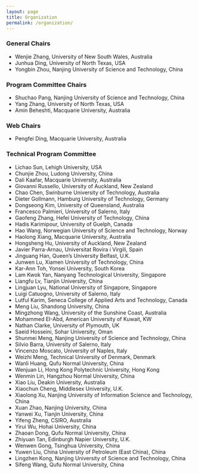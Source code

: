 ```yaml
---
layout: page
title: Organization 
permalink: /organization/
---
```

### **General Chairs**
- Wenjie Zhang, University of New South Wales, Australia
- Junhua Ding, University of North Texas, USA
- Yongbin Zhou, Nanjing University of Science and Technology, China

### **Program Committee Chairs**
- Shuchao Pang, Nanjing University of Science and Technology, China
- Yang Zhang, University of North Texas, USA
- Amin Beheshti, Macquarie University, Australia

<!-- ### **General Chairs**
- Amin Beheshti, Macquarie University, Australia
- Victor S. Sheng, Texas Tech University, USA  
- Guanfeng Liu, Macquarie University, Australia



### **Program Committee Chairs**
- Jilin Hu, Aalborg University, Denmark
- Xuyun Zhang, Macquarie University, Australia
- Lianyong Qi, China University of Petroleum, China

### **Publicity Chairs**
- Hongsheng Hu, University of Auckland, New Zealand
- Adnan Mahmood, Macquarie University, Australia -->

### **Web Chairs**
- Pengfei Ding, Macquarie University, Australia

<!-- |<font size=5>**General Chairs**</font> <div style="width:180px"> | <div style="width:180px">  |<div style="width:180px">|
|-------------------|-------------------|--------------|
|<img align="center" src="../figures/amin.jpg" height="200"/> |<img align="center" src="../figures/sheng.jpg" height="200"/>|<img align="center" src="../figures/guanfeng.jpg" height="200"/>| 
|**Amin Beheshti** <br>*Professor*<br>*Macquarie University*  |**Victor S. Sheng** <br>*Associate professor*<br>*Texas Tech University* |**Guanfeng Liu** <br>*Senior Lecturer*<br>*Macquarie University* |   


|<font size=5>**Program** <br> **Committee Chairs**</font> <div style="width:180px"> | <div style="width:180px">  |<div style="width:180px">|
|-------------------|-------------------|--------------|
|<img align="center" src="../figures/hu.jpg" height="200"/> |<img align="center" src="../figures/xuyun.jpg" height="200"/>|<img align="center" src="../figures/lianyong.jpg" height="200"/>  | 
|**Jilin Hu** <br>*Associate professor*<br>*Aalborg University*|**Xuyun Zhang**<br>*Senior Lecturer*<br>*Macquarie University*|**Lianyong Qi**<br> *Professor*<br>*China University of Petroleum* |   



|<font size=5>**Publicity Chairs**</font> <div style="width:180px"> | <div style="width:180px">  |<div style="width:180px">|
|-------------------|-------------------|--------------|
|<img align="center" src="../figures/hongsheng.jpg" height="200"/>|<img align="center" src="../figures/adnan.jpg" height="200"/>| | 
|**Hongsheng Hu**<br>*Data61, CSIRO*<br>*University of Auckland* |**Adnan Mahmood**<br>*Macquarie University*||   


|<font size=5>**Web Chairs**</font> <div style="width:180px"> | <div style="width:180px">  |<div style="width:180px">|
|-------------------|-------------------|--------------|
|<img align="center" src="../figures/pengfei.jpg" height="200"/> || | 
|**Pengfei Ding**<br>*Macquarie University* |||    -->


### **Technical Program Committee**
- Lichao Sun, Lehigh University, USA
- Chunjie Zhou, Ludong University, China
- Dali Kaafar, Macquarie University, Australia
- Giovanni Russello, University of Auckland, New Zealand
- Chao Chen, Swinburne University of Technology, Australia
- Dieter Gollmann, Hamburg University of Technology, Germany
- Dongseong Kim, University of Queensland, Australia
- Francesco Palmieri, University of Salerno, Italy
- Gaofeng Zhang, Hefei University of Technology, China
- Hadis Karimipour, University of Guelph, Canada
- Hao Wang, Norwegian University of Science and Technology, Norway
- Haolong Xiang, Macquarie University, Australia
- Hongsheng Hu, University of Auckland, New Zealand
- Javier Parra-Arnau, Universitat Rovira i Virgili, Spain
- Jinguang Han, Queen’s University Belfast, U.K.
- Junwen Lu, Xiamen University of Technology, China
- Kar-Ann Toh, Yonsei University, South Korea
- Lam Kwok Yan, Nanyang Technological University, Singapore
- Liangfu Lv, Tianjin University, China
- Lingjuan Lyu, National University of Singapore, Singapore
- Luigi Catuogno, University of Salerno, Italy
- Lutful Karim, Seneca College of Applied Arts and Technology, Canada
- Meng Liu, Shandong University, China
- Mingzhong Wang, University of the Sunshine Coast, Australia
- Mohammed EI-Abd, American University of Kuwait, KW
- Nathan Clarke, University of Plymouth, UK
- Saeid Hosseini, Sohar University, Oman
- Shunmei Meng, Nanjing University of Science and Technology, China
- Silvio Barra, University of Salerno, Italy
- Vincenzo Moscato, University of Naples, Italy
- Weizhi Meng, Technical University of Denmark, Denmark
- Wanli Huang, Qufu Normal University, China
- Wenjuan Li, Hong Kong Polytechnic University, Hong Kong
- Wenmin Lin, Hangzhou Normal University, China
- Xiao Liu, Deakin University, Australia
- Xiaochun Cheng, Middlesex University, U.K.
- Xiaolong Xu, Nanjing University of Information Science and Technology,
China
- Xuan Zhao, Nanjing University, China
- Yanwei Xu, Tianjin University, China
- Yifeng Zheng, CSIRO, Australia
- Yirui Wu, Hohai University, China
- Zhaoan Dong, Qufu Normal University, China
- Zhiyuan Tan, Edinburgh Napier University, U.K.
- Wenwen Gong, Tsinghua University, China
- Yuwen Liu, China University of Petroleum (East China), China
- Lingzhen Kong, Nanjing University of Science and Technology, China
- Sifeng Wang, Qufu Normal University, China
